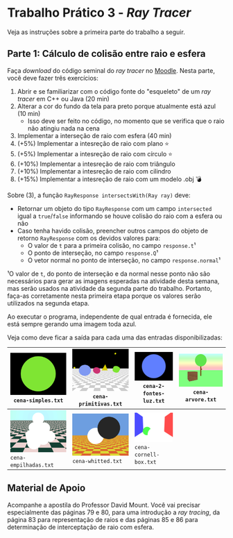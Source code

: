 # Trabalho Prático 3 - _Ray Tracer_

Veja as instruções sobre a primeira parte do trabalho a seguir.

## Parte 1: Cálculo de **colisão entre raio e esfera**

Faça _download_ do código seminal do _ray tracer_ no [Moodle](https://ava.cefetmg.br).
Nesta parte, você deve fazer três exercícios:

1. Abrir e se familiarizar com o código fonte do "esqueleto" de um
  _ray tracer_ em C++ ou Java (20 min)
1. Alterar a cor do fundo da tela para preto porque atualmente está azul (10 min)
   - Isso deve ser feito no código, no momento que se verifica que o raio não atingiu nada na cena
1. Implementar a interseção de raio com esfera (40 min)
1. (+5%) Implementar a intesreção de raio com plano ⭐️
1. (+5%) Implementar a intesreção de raio com círculo ⭐️
1. (+10%) Implementar a intesreção de raio com triângulo
1. (+10%) Implementar a intesreção de raio com cilindro
1. (+15%) Implementar a intesreção de raio com um modelo .obj 💣

Sobre (3), a função `RayResponse intersectsWith(Ray ray)` deve: 

- Retornar um objeto do tipo `RayResponse` com um campo `intersected` igual a `true`/`false` informando se houve colisão do raio com a esfera ou não
- Caso tenha havido colisão, preencher outros campos do objeto de retorno `RayResponse` com os devidos valores para:
  - O valor de `t` para a primeira colisão, no campo `response.t`¹
  - O ponto de interseção, no campo `response.Q`¹
  - O vetor normal no ponto de interseção, no campo `response.normal`¹
  
¹O valor de `t`, do ponto de interseção e da normal nesse ponto não são necessários para gerar as imagens esperadas na atividade desta semana, mas serão usados na atividade da segunda parte do trabalho. Portanto, faça-as corretamente nesta primeira etapa porque os valores serão utilizados na segunda etapa.

Ao executar o programa, independente de qual entrada é fornecida, ele está sempre gerando uma imagem toda azul.

Veja como deve ficar a saída para cada uma das entradas disponibilizadas:

| ![](images/cena-simples.png)  `cena-simples.txt`        | ![](images/cena-primitivas.png)   `cena-primitivas.txt` | ![](images/cena-2-fontes-luz.png)  `cena-2-fontes-luz.txt` |  ![](images/cena-arvore.png)  `cena-arvore.txt` |
|---------------------------------------------------------------------|---------------------------------------------------------------------|------------------------------------------------------------------------|-------------------------------------------------------------|
|  ![](images/cena-empilhadas.png)  `cena-empilhadas.txt` | ![](images/cena-whitted.png)  `cena-whitted.txt`        | ![](images/cena-cornell-box.png)  `cena-cornell-box.txt`   |                                                             |


## Material de Apoio

Acompanhe a apostila do Professor David Mount.
Você vai precisar especialmente das páginas 79 e 80, para uma introdução a _ray tracing_, da página 83 para representação de raios e das páginas 85 e 86 para determinação de interceptação de raio com esfera.
